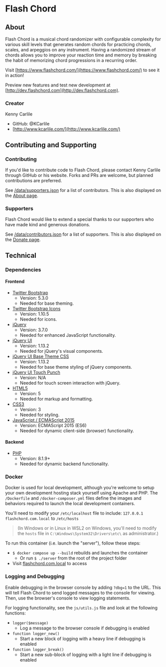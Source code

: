 # Flash Chord

## About

Flash Chord is a musical chord randomizer with configurable complexity for various skill levels that generates random chords for practicing chords, scales, and arpeggios on any instrument. Having a randomized stream of chords allows you to improve your reaction time and memory by breaking the habit of memorizing chord progressions in a recurring order.

Visit [https://www.flashchord.com/](https://www.flashchord.com/) to see it in action!

Preview new features and test new development at [http://dev.flashchord.com](http://dev.flashchord.com).

### Creator

Kenny Carlile

- GitHub: @KCarlile
- [http://www.kcarlile.com/](http://www.kcarlile.com/)

## Contributing and Supporting

### Contributing

If you'd like to contribute code to Flash Chord, please contact Kenny Carlile through GitHub or his website. Forks and PRs are welcome, but planned contributions are preferred.

See [/data/supporters.json](/data/supporters.json) for a list of contributors. This is also displayed on the [About page](/about).

### Supporters

Flash Chord would like to extend a special thanks to our supporters who have made kind and generous donations.

See [/data/contributors.json](/data/contributors.json) for a list of supporters. This is also displayed on the [Donate page](/donate).

## Technical

### Dependencies

#### Frontend

- [Twitter Bootstrap](https://getbootstrap.com/)
  - Version: 5.3.0
  - Needed for base theming.
- [Twitter Bootstrap Icons](https://icons.getbootstrap.com/)
  - Version: 1.10.5
  - Needed for icons.
- [jQuery](https://jquery.com/)
  - Version: 3.7.0
  - Needed for enhanced JavaScript functionality.
- [jQuery UI](https://jqueryui.com/)
  - Version: 1.13.2
  - Needed for jQuery's visual components.
- [jQuery UI Base Theme CSS](https://jquery.com/)
  - Version: 1.13.2
  - Needed for base theme styling of jQuery components.
- [jQuery UI Touch Punch](https://github.com/furf/jquery-ui-touch-punch)
  - Version: N/A
  - Needed for touch screen interaction with jQuery.
- [HTML5](https://dev.w3.org/html5/spec-LC/)
  - Version: 5
  - Needed for markup and formatting.
- [CSS3](https://www.w3.org/Style/CSS/)
  - Version: 3
  - Needed for styling.
- [JavaScript / ECMAScript 2015](https://262.ecma-international.org/6.0/)
  - Version: ECMAScript 2015 (ES6)
  - Needed for dynamic client-side (browser) functionality.

#### Backend

- [PHP](https://www.php.net/)
  - Version: 8.1.9+
  - Needed for dynamic backend functionality.

### Docker

Docker is used for local development, although you're welcome to setup your own development hosting stack yourself using Apache and PHP. The `/Dockerfile` and `/docker-composer.yml` files define the images and behaviors required to launch the local development containers.

You'll need to modify your `/etc/localhost` file to include: `127.0.0.1	flashchord.com.local` to `/etc/hosts`

> (In Windows or in Linux in WSL2 on Windows, you'll need to modify the `hosts` file in `C:\Windows\System32\Drivers\etc\` as administrator.)

To run this container (i.e. launch the "server"), follow these steps:

- `$ docker compose up --build` rebuilds and launches the container
  - Or run `$ ./server` from the root of the project folder
- Visit [flashchord.com.local](flashchord.com.local) to access

### Logging and Debugging

Enable debugging in the browser console by adding `?dbg=1` to the URL. This will tell Flash Chord to send logged messages to the console for viewing. Then, use the browser's console to view logging statements.

For logging functionality, see the `js/utils.js` file and look at the following functions:

- `logger($message)`
  - Log a message to the browser console if debugging is enabled
- `function logger_new()`
  - Start a new block of logging with a heavy line if debugging is enabled
- `function logger_break()`
  - Start a new sub-block of logging with a light line if debugging is enabled
